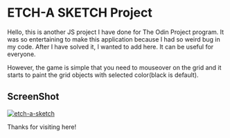 # ETCH-A SKETCH Project

Hello, this is another JS project I have done for The Odin Project program. It was so entertaining to make this application because I had so weird bug in my code.
After I have solved it, I wanted to add here. It can be useful for everyone.

However, the game is simple that you need to mouseover on the grid and it starts to paint the grid objects with selected color(black is default).

## ScreenShot

<a href="https://ibb.co/z4ChF51"><img src="https://i.ibb.co/G5Gv9JX/etch-a-sketch.png" alt="etch-a-sketch" border="0"></a>

Thanks for visiting here! 
